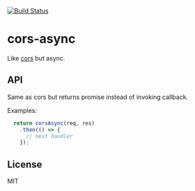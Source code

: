 [![Build Status](https://travis-ci.org/kownacki/cors-async.svg?branch=master)](https://travis-ci.org/kownacki/cors-async)
# cors-async

Like [cors](https://www.npmjs.com/package/cors) but async.

## API

Same as cors but returns promise instead of invoking callback.

Examples:

```javascript
  return corsAsync(req, res)
    .then(() => {
      // next handler
    });
```

## License

MIT

